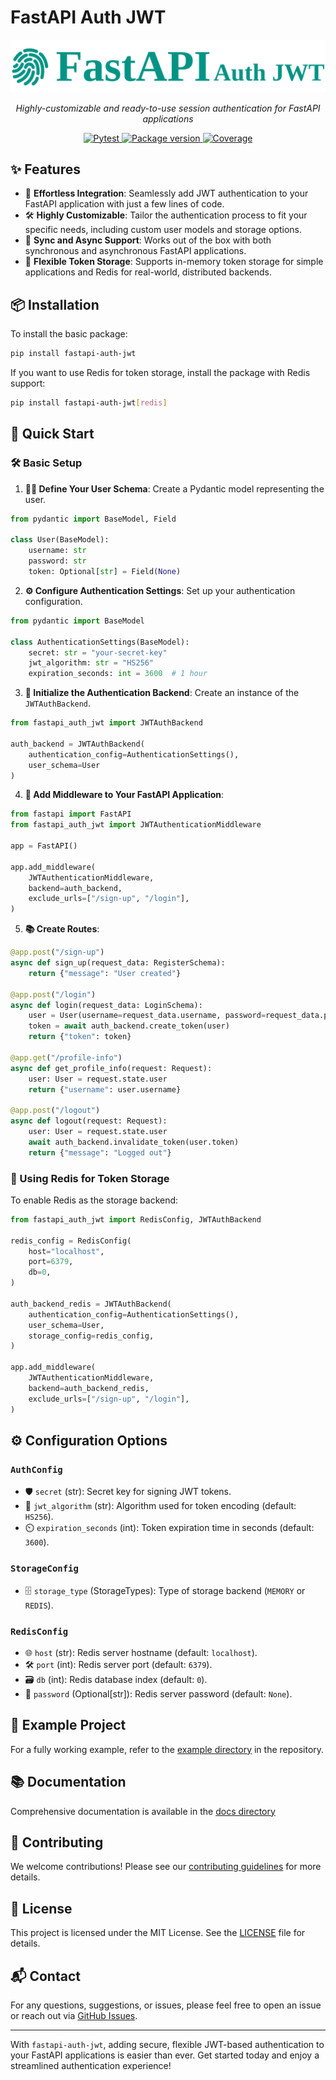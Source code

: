# FastAPI Auth JWT

<p align="center">
  <img src="fastapi_auth_jwt_logo.png" alt="FastAPI Auth JWT">
</p>

<p align="center">
    <em>Highly-customizable and ready-to-use session authentication for FastAPI applications </em>
</p>

<p align="center">
    <a href="https://github.com/deepmancer/fastapi-auth-jwt/actions/" target="_blank">
        <img src="https://github.com/deepmancer/fastapi-auth-jwt/workflows/Build/badge.svg" alt="Pytest">
    </a>
    <a href="https://pypi.org/project/fastapi_user_auth" target="_blank">
        <img src="https://badgen.net/pypi/v/fastapi-auth-jwt?color=blue" alt="Package version">
    </a>
    <a href="https://codecov.io/gh/deepmancer/fastapi-auth-jwt" target="_blank">
        <img src="https://codecov.io/gh/deepmancer/fastapi-auth-jwt/branch/master/graph/badge.svg" alt="Coverage">
    </a>
</p>


## **✨ Features**

- 🚀 **Effortless Integration**: Seamlessly add JWT authentication to your FastAPI application with just a few lines of code.
- 🛠️ **Highly Customizable**: Tailor the authentication process to fit your specific needs, including custom user models and storage options.
- 🔄 **Sync and Async Support**: Works out of the box with both synchronous and asynchronous FastAPI applications.
- 💾 **Flexible Token Storage**: Supports in-memory token storage for simple applications and Redis for real-world, distributed backends.

## **📦 Installation**

To install the basic package:

```bash
pip install fastapi-auth-jwt
```

If you want to use Redis for token storage, install the package with Redis support:

```bash
pip install fastapi-auth-jwt[redis]
```

## **🚀 Quick Start**

### **🛠️ Basic Setup**

1. **🧑‍💻 Define Your User Schema**: Create a Pydantic model representing the user.

```python
from pydantic import BaseModel, Field

class User(BaseModel):
    username: str
    password: str
    token: Optional[str] = Field(None)
```

2. **⚙️ Configure Authentication Settings**: Set up your authentication configuration.

```python
from pydantic import BaseModel

class AuthenticationSettings(BaseModel):
    secret: str = "your-secret-key"
    jwt_algorithm: str = "HS256"
    expiration_seconds: int = 3600  # 1 hour
```

3. **🔧 Initialize the Authentication Backend**: Create an instance of the `JWTAuthBackend`.

```python
from fastapi_auth_jwt import JWTAuthBackend

auth_backend = JWTAuthBackend(
    authentication_config=AuthenticationSettings(),
    user_schema=User
)
```

4. **🔌 Add Middleware to Your FastAPI Application**:

```python
from fastapi import FastAPI
from fastapi_auth_jwt import JWTAuthenticationMiddleware

app = FastAPI()

app.add_middleware(
    JWTAuthenticationMiddleware,
    backend=auth_backend,
    exclude_urls=["/sign-up", "/login"],
)
```

5. **📚 Create Routes**:

```python
@app.post("/sign-up")
async def sign_up(request_data: RegisterSchema):
    return {"message": "User created"}

@app.post("/login")
async def login(request_data: LoginSchema):
    user = User(username=request_data.username, password=request_data.password)
    token = await auth_backend.create_token(user)
    return {"token": token}

@app.get("/profile-info")
async def get_profile_info(request: Request):
    user: User = request.state.user
    return {"username": user.username}

@app.post("/logout")
async def logout(request: Request):
    user: User = request.state.user
    await auth_backend.invalidate_token(user.token)
    return {"message": "Logged out"}
```

### **🧰 Using Redis for Token Storage**

To enable Redis as the storage backend:

```python
from fastapi_auth_jwt import RedisConfig, JWTAuthBackend

redis_config = RedisConfig(
    host="localhost",
    port=6379,
    db=0,
)

auth_backend_redis = JWTAuthBackend(
    authentication_config=AuthenticationSettings(),
    user_schema=User,
    storage_config=redis_config,
)

app.add_middleware(
    JWTAuthenticationMiddleware,
    backend=auth_backend_redis,
    exclude_urls=["/sign-up", "/login"],
)
```

## **⚙️ Configuration Options**

### `AuthConfig`

- 🛡️ `secret` (str): Secret key for signing JWT tokens.
- 🧮 `jwt_algorithm` (str): Algorithm used for token encoding (default: `HS256`).
- ⏲️ `expiration_seconds` (int): Token expiration time in seconds (default: `3600`).

### `StorageConfig`

- 🗄️ `storage_type` (StorageTypes): Type of storage backend (`MEMORY` or `REDIS`).

### `RedisConfig`

- 🌐 `host` (str): Redis server hostname (default: `localhost`).
- 🛠️ `port` (int): Redis server port (default: `6379`).
- 🗃️ `db` (int): Redis database index (default: `0`).
- 🔑 `password` (Optional[str]): Redis server password (default: `None`).

## **📂 Example Project**

For a fully working example, refer to the [example directory](https://github.com/deepmancer/fastapi-auth-jwt/example) in the repository.

## **📚 Documentation**

Comprehensive documentation is available in the [docs directory](https://github.com/deepmancer/fastapi-auth-jwt/docs)

## **🤝 Contributing**

We welcome contributions! Please see our [contributing guidelines](CONTRIBUTING.md) for more details.

## **📝 License**

This project is licensed under the MIT License. See the [LICENSE](LICENSE) file for details.

## **📬 Contact**

For any questions, suggestions, or issues, please feel free to open an issue or reach out via [GitHub Issues](https://github.com/deepmancer/fastapi-auth-jwt/issues).

---

With `fastapi-auth-jwt`, adding secure, flexible JWT-based authentication to your FastAPI applications is easier than ever. Get started today and enjoy a streamlined authentication experience! 
